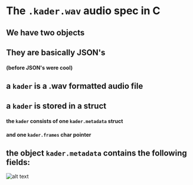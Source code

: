 # The ```.kader.wav``` audio spec in C

## We have two objects

## They are basically JSON's 
#### (before JSON's were cool)

## a ```kader``` is a .wav formatted audio file
## a ```kader``` is stored in a struct

#### the ```kader``` consists of one ```kader.metadata``` struct 
#### and one ```kader.frames``` char pointer

## the object ```kader.metadata``` contains the following fields:

![alt text](https://github.com/pablopenrose/c/blob/master/kader.wav/stack.gif?raw=true")
